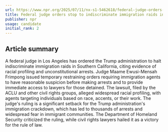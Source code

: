 ```yaml
---
url: https://www.npr.org/2025/07/11/nx-s1-5462618/federal-judge-orders-stop-to-indiscriminate-immigration-raids-in-los-angeles
title: Federal judge orders stop to indiscriminate immigration raids in Los Angeles
publisher: npr
usage: candidate
initial_rank: 2
---
```

## Article summary
A federal judge in Los Angeles has ordered the Trump administration to halt indiscriminate immigration raids in Southern California, citing evidence of racial profiling and unconstitutional arrests. Judge Maame Ewusi-Mensah Frimpong issued temporary restraining orders requiring immigration agents to have reasonable suspicion before making arrests and to provide immediate access to lawyers for those detained. The lawsuit, filed by the ACLU and other civil rights groups, alleged widespread racial profiling, with agents targeting individuals based on race, accents, or their work. The judge's ruling is a significant setback for the Trump administration's immigration crackdown, which has led to thousands of arrests and widespread fear in immigrant communities. The Department of Homeland Security criticized the ruling, while civil rights lawyers hailed it as a victory for the rule of law.
